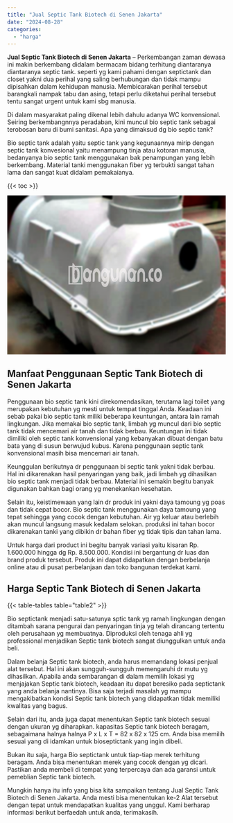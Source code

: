 ```yaml
---
title: "Jual Septic Tank Biotech di Senen Jakarta"
date: "2024-08-28"
categories: 
  - "harga"
---
```


**Jual Septic Tank Biotech di Senen Jakarta** – Perkembangan zaman dewasa ini makin berkembang didalam bermacam bidang terhitung diantaranya diantaranya septic tank. seperti yg kami pahami dengan septictank dan closet yakni dua perihal yang saling berhubungan dan tidak mampu dipisahkan dalam kehidupan manusia. Membicarakan perihal tersebut barangkali nampak tabu dan asing, tetapi perlu diketahui perihal tersebut tentu sangat urgent untuk kami sbg manusia.

Di dalam masyarakat paling dikenal lebih dahulu adanya WC konvensional. Seiring berkembangnnya peradaban, kini muncul bio septic tank sebagai terobosan baru di bumi sanitasi. Apa yang dimaksud dg bio septic tank?

Bio septic tank adalah yaitu septic tank yang kegunaannya mirip dengan septic tank konvesional yaitu menampung tinja atau kotoran manusia, bedanyanya bio septic tank menggunakan bak penampungan yang lebih berkembang. Material tanki menggunakan fiber yg terbukti sangat tahan lama dan sangat kuat didalam pemakaianya.

{{< toc >}}

![Jual Septic Tank Biotech di Senen Jakarta](/images/jual-bio-septictank-21.png)

## Manfaat Penggunaan Septic Tank Biotech di Senen Jakarta

Penggunaan bio septic tank kini direkomendasikan, terutama lagi toilet yang merupakan kebutuhan yg mesti untuk tempat tinggal Anda. Keadaan ini sebab pakai bio septic tank miliki beberapa keuntungan, antara lain ramah lingkungan. Jika memakai bio septic tank, limbah yg muncul dari bio septic tank tidak mencemari air tanah dan tidak berbau. Keuntungan ini tidak dimiliki oleh septic tank konvensional yang kebanyakan dibuat dengan batu bata yang di susun berwujud kubus. Karena penggunaan septic tank konvensional masih bisa mencemari air tanah.

Keunggulan berikutnya dr penggunaan bi septic tank yakni tidak berbau. Hal ini dikarenakan hasil penyaringan yang baik, jadi limbah yg dihasilkan bio septic tank menjadi tidak berbau. Material ini semakin begitu banyak digunakan bahkan bagi orang yg menekankan kesehatan.

Selain itu, keistimewaan yang lain dr produk ini yakni daya tamoung yg poas dan tidak cepat bocor. Bio septic tank menggunakan daya tamoung yang tepat sehingga yang cocok dengan kebutuhan. Air yg keluar atau berlebih akan muncul langsung masuk kedalam selokan. produksi ini tahan bocor dikarenakan tanki yang dibikin dr bahan fiber yg tidak tipis dan tahan lama.

Untuk harga dari product ini begitu banyak variasi yaitu kisaran Rp. 1.600.000 hingga dg Rp. 8.500.000. Kondisi ini bergantung dr luas dan brand produk tersebut. Produk ini dapat didapatkan dengan berbelanja online atau di pusat perbelanjaan dan toko bangunan terdekat kami.

## Harga Septic Tank Biotech di Senen Jakarta

{{< table-tables table="table2" >}}

Bio septictank menjadi satu-satunya sptic tank yg ramah lingkungan dengan ditambah sarana pengurai dan penyaringan tinja yg telah dirancang tertentu oleh perusahaan yg membuatnya. Diproduksi oleh tenaga ahli yg professional menjadikan Septic tank biotech sangat diunggulkan untuk anda beli.

Dalam belanja Septic tank biotech, anda harus memandang lokasi penjual alat tersebut. Hal ini akan sungguh-sungguh memengaruhi dr mutu yg dihasilkan. Apabila anda sembarangan di dalam memilih lokasi yg menjajakan Septic tank biotech, keadaan itu dapat beresiko pada septictank yang anda belanja nantinya. Bisa saja terjadi masalah yg mampu mengakibatkan kondisi Septic tank biotech yang didapatkan tidak memiliki kwalitas yang bagus.

Selain dari itu, anda juga dapat menentukan Septic tank biotech sesuai dengan ukuran yg diharapkan. kapasitas Septic tank biotech beragam, sebagaimana halnya halnya P x L x T = 82 x 82 x 125 cm. Anda bisa memilih sesuai yang di idamkan untuk bioseptictank yang ingin dibeli.

Bukan itu saja, harga Bio septictank untuk tiap-tiap merek terhitung beragam. Anda bisa menentukan merek yang cocok dengan yg dicari. Pastikan anda membeli di tempat yang terpercaya dan ada garansi untuk pemeblian Septic tank biotech.

Mungkin hanya itu info yang bisa kita sampaikan tentang Jual Septic Tank Biotech di Senen Jakarta. Anda mesti bisa menentukan ke-2 Alat tersebut dengan tepat untuk mendapatkan kualitas yang unggul. Kami berharap informasi berikut berfaedah untuk anda, terimakasih.
